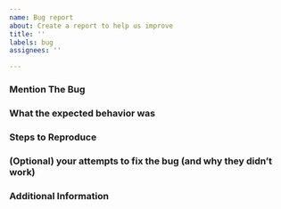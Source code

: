 ```yaml
---
name: Bug report
about: Create a report to help us improve
title: ''
labels: bug
assignees: ''

---
```


### Mention The Bug  

### What the expected behavior was  

### Steps to Reproduce  

### (Optional) your attempts to fix the bug (and why they didn’t work)  

### Additional Information
